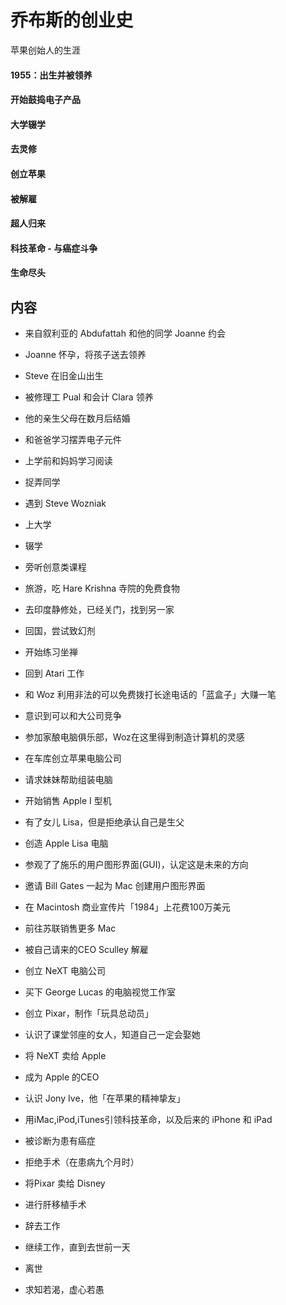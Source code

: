 # 乔布斯的创业史

苹果创始人的生涯

#### 1955：出生并被领养

#### 开始鼓捣电子产品

#### 大学辍学

#### 去灵修

#### 创立苹果

#### 被解雇

#### 超人归来

#### 科技革命 - 与癌症斗争

#### 生命尽头

## 内容

- 来自叙利亚的 Abdufattah 和他的同学 Joanne 约会
- Joanne 怀孕，将孩子送去领养
- Steve 在旧金山出生
- 被修理工 Pual 和会计 Clara 领养
- 他的亲生父母在数月后结婚
- 和爸爸学习摆弄电子元件
- 上学前和妈妈学习阅读
- 捉弄同学
- 遇到 Steve Wozniak
- 上大学
- 辍学
- 旁听创意类课程
- 旅游，吃 Hare Krishna 寺院的免费食物
- 去印度静修处，已经关门，找到另一家
- 回国，尝试致幻剂
- 开始练习坐禅
- 回到 Atari 工作
- 和 Woz 利用非法的可以免费拨打长途电话的「蓝盒子」大赚一笔
- 意识到可以和大公司竞争
- 参加家酿电脑俱乐部，Woz在这里得到制造计算机的灵感
- 在车库创立苹果电脑公司
- 请求妹妹帮助组装电脑
- 开始销售 Apple I 型机
- 有了女儿 Lisa，但是拒绝承认自己是生父
- 创造 Apple Lisa 电脑
- 参观了了施乐的用户图形界面(GUI)，认定这是未来的方向
- 邀请 Bill Gates 一起为 Mac 创建用户图形界面
- 在 Macintosh 商业宣传片「1984」上花费100万美元
- 前往苏联销售更多 Mac
- 被自己请来的CEO Sculley 解雇
- 创立 NeXT 电脑公司
- 买下 George Lucas 的电脑视觉工作室
- 创立 Pixar，制作「玩具总动员」
- 认识了课堂邻座的女人，知道自己一定会娶她
- 将 NeXT 卖给 Apple
- 成为 Apple 的CEO
- 认识 Jony Ive，他「在苹果的精神挚友」
- 用iMac,iPod,iTunes引领科技革命，以及后来的 iPhone 和 iPad
- 被诊断为患有癌症
- 拒绝手术（在患病九个月时）
- 将Pixar 卖给 Disney 
- 进行肝移植手术
- 辞去工作
- 继续工作，直到去世前一天
- 离世

- 求知若渴，虚心若愚